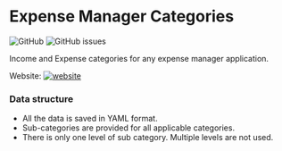 # Expense Manager Categories
![GitHub](https://img.shields.io/github/license/kolappannathan/expense-manager-categories.svg?style=flat-square)
![GitHub issues](https://img.shields.io/github/issues/kolappannathan/expense-manager-categories.svg?style=flat-square)

Income and Expense categories for any expense manager application.

Website: [![website](https://img.shields.io/badge/View-website-blue.svg?style=flat-square&logo=mozilla%20firefox)](https://kolappannathan.github.io/projects/expense-manager-categories/index.html)

### Data structure
 - All the data is saved in YAML format.
 - Sub-categories are provided for all applicable categories.
 - There is only one level of sub category. Multiple levels are not used.
